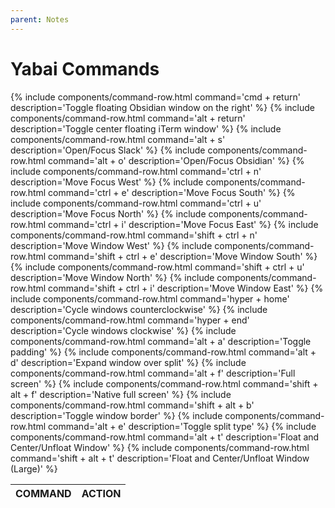 ```yaml
---
parent: Notes
---
```


# Yabai Commands

<div class="table-wrapper">
<table>
  <thead>
    <th>COMMAND</th>
    <th>ACTION</th>
  </thead>
  <tbody>
    {% include components/command-row.html command='cmd + return' description='Toggle floating Obsidian window on the right' %}
    {% include components/command-row.html command='alt + return' description='Toggle center floating iTerm window' %}
    {% include components/command-row.html command='alt + s' description='Open/Focus Slack' %}
    {% include components/command-row.html command='alt + o' description='Open/Focus Obsidian' %}
    {% include components/command-row.html command='ctrl + n' description='Move Focus West' %}
    {% include components/command-row.html command='ctrl + e' description='Move Focus South' %}
    {% include components/command-row.html command='ctrl + u' description='Move Focus North' %}
    {% include components/command-row.html command='ctrl + i' description='Move Focus East' %}
    {% include components/command-row.html command='shift + ctrl + n' description='Move Window West' %}
    {% include components/command-row.html command='shift + ctrl + e' description='Move Window South' %}
    {% include components/command-row.html command='shift + ctrl + u' description='Move Window North' %}
    {% include components/command-row.html command='shift + ctrl + i' description='Move Window East' %}
    {% include components/command-row.html command='hyper + home' description='Cycle windows counterclockwise' %}
    {% include components/command-row.html command='hyper + end' description='Cycle windows clockwise' %}
    {% include components/command-row.html command='alt + a' description='Toggle padding' %}
    {% include components/command-row.html command='alt + d' description='Expand window over split' %}
    {% include components/command-row.html command='alt + f' description='Full screen' %}
    {% include components/command-row.html command='shift + alt + f' description='Native full screen' %}
    {% include components/command-row.html command='shift + alt + b' description='Toggle window border' %}
    {% include components/command-row.html command='alt + e' description='Toggle split type' %}
    {% include components/command-row.html command='alt + t' description='Float and Center/Unfloat Window' %}
    {% include components/command-row.html command='shift + alt + t' description='Float and Center/Unfloat Window (Large)' %}
  </tbody>
</table>
</div>